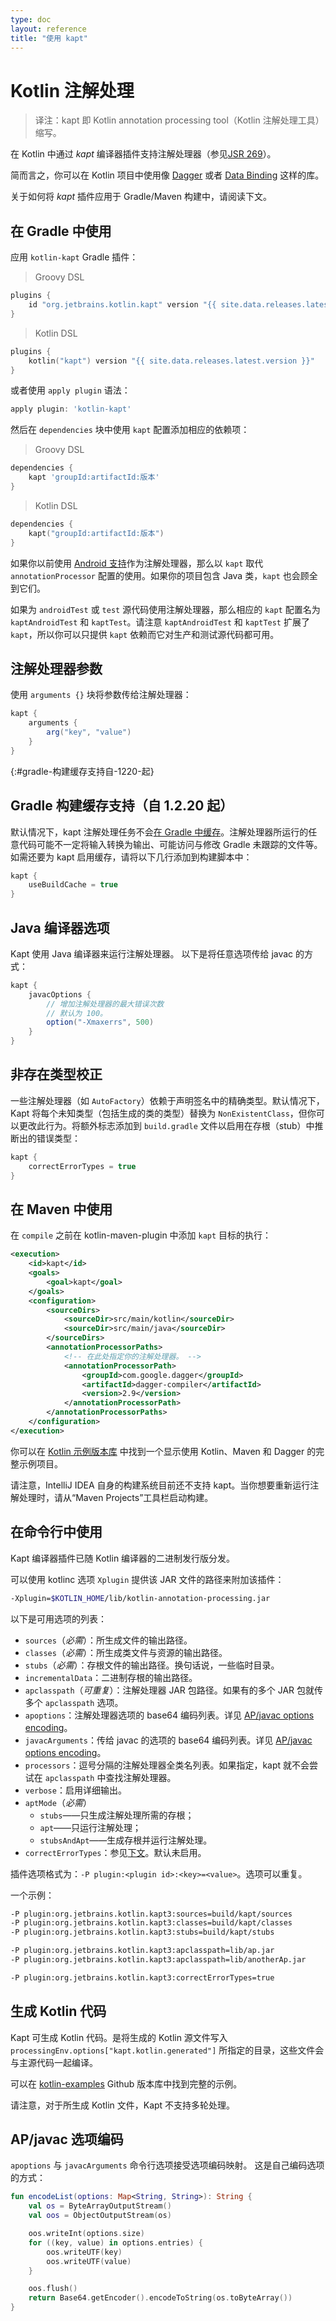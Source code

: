 ```yaml
---
type: doc
layout: reference
title: "使用 kapt"
---
```


# Kotlin 注解处理

> 译注：kapt 即 Kotlin annotation processing tool（Kotlin 注解处理工具）缩写。

在 Kotlin 中通过 *kapt* 编译器插件支持注解处理器（参见[JSR 269](https://jcp.org/en/jsr/detail?id=269)）。

简而言之，你可以在 Kotlin 项目中使用像 [Dagger](https://google.github.io/dagger/) 或者 [Data Binding](https://developer.android.com/topic/libraries/data-binding/index.html) 这样的库。

关于如何将 *kapt* 插件应用于 Gradle/Maven 构建中，请阅读下文。

## 在 Gradle 中使用

应用 `kotlin-kapt` Gradle 插件：

> Groovy DSL


```groovy
plugins {
    id "org.jetbrains.kotlin.kapt" version "{{ site.data.releases.latest.version }}"
}
```




> Kotlin DSL


```kotlin
plugins {
    kotlin("kapt") version "{{ site.data.releases.latest.version }}"
}
```




或者使用 `apply plugin` 语法：



```groovy
apply plugin: 'kotlin-kapt'
```



然后在 `dependencies` 块中使用 `kapt` 配置添加相应的依赖项：

> Groovy DSL


```groovy
dependencies {
    kapt 'groupId:artifactId:版本'
}
```




> Kotlin DSL


```kotlin
dependencies {
    kapt("groupId:artifactId:版本")
}
```




如果你以前使用 [Android 支持](https://developer.android.com/studio/build/gradle-plugin-3-0-0-migration.html#annotationProcessor_config)作为注解处理器，那么以 `kapt` 取代 `annotationProcessor` 配置的使用。如果你的项目包含 Java 类，`kapt` 也会顾全到它们。

如果为 `androidTest` 或 `test` 源代码使用注解处理器，那么相应的 `kapt` 配置名为 `kaptAndroidTest` 和 `kaptTest`。请注意 `kaptAndroidTest` 和 `kaptTest` 扩展了 `kapt`，所以你可以只提供 `kapt` 依赖而它对生产和测试源代码都可用。

## 注解处理器参数

使用 `arguments {}` 块将参数传给注解处理器：



```groovy
kapt {
    arguments {
        arg("key", "value")
    }
}
```



{:#gradle-构建缓存支持自-1220-起}

## Gradle 构建缓存支持（自 1.2.20 起）

默认情况下，kapt 注解处理任务不会[在 Gradle 中缓存](https://guides.gradle.org/using-build-cache/)。注解处理器所运行的任意代码可能不一定将输入转换为输出、可能访问与修改 Gradle 未跟踪的文件等。如需还要为 kapt 启用缓存，请将以下几行添加到构建脚本中：



```groovy
kapt {
    useBuildCache = true
}
```



## Java 编译器选项

Kapt 使用 Java 编译器来运行注解处理器。
以下是将任意选项传给 javac 的方式：



```groovy
kapt {
    javacOptions {
        // 增加注解处理器的最大错误次数
        // 默认为 100。
        option("-Xmaxerrs", 500)
    }
}
```



## 非存在类型校正

一些注解处理器（如 `AutoFactory`）依赖于声明签名中的精确类型。默认情况下，Kapt 将每个未知类型（包括生成的类的类型）替换为 `NonExistentClass`，但你可以更改此行为。将额外标志添加到 `build.gradle` 文件以启用在存根（stub）中推断出的错误类型：




```groovy
kapt {
    correctErrorTypes = true
}
```



## 在 Maven 中使用

在 `compile` 之前在 kotlin-maven-plugin 中添加 `kapt` 目标的执行：



```xml
<execution>
    <id>kapt</id>
    <goals>
        <goal>kapt</goal>
    </goals>
    <configuration>
        <sourceDirs>
            <sourceDir>src/main/kotlin</sourceDir>
            <sourceDir>src/main/java</sourceDir>
        </sourceDirs>
        <annotationProcessorPaths>
            <!-- 在此处指定你的注解处理器。 -->
            <annotationProcessorPath>
                <groupId>com.google.dagger</groupId>
                <artifactId>dagger-compiler</artifactId>
                <version>2.9</version>
            </annotationProcessorPath>
        </annotationProcessorPaths>
    </configuration>
</execution>
```



你可以在
[Kotlin 示例版本库](https://github.com/JetBrains/kotlin-examples/tree/master/maven/dagger-maven-example) 中找到一个显示使用 Kotlin、Maven 和 Dagger 的完整示例项目。
 
请注意，IntelliJ IDEA 自身的构建系统目前还不支持 kapt。当你想要重新运行注解处理时，请从“Maven Projects”工具栏启动构建。


## 在命令行中使用

Kapt 编译器插件已随 Kotlin 编译器的二进制发行版分发。

可以使用 kotlinc 选项 `Xplugin` 提供该 JAR 文件的路径来附加该插件：



```bash
-Xplugin=$KOTLIN_HOME/lib/kotlin-annotation-processing.jar
```



以下是可用选项的列表：

* `sources`（*必需*）：所生成文件的输出路径。
* `classes`（*必需*）：所生成类文件与资源的输出路径。
* `stubs`（*必需*）：存根文件的输出路径。换句话说，一些临时目录。
* `incrementalData`：二进制存根的输出路径。
* `apclasspath`（*可重复*）：注解处理器 JAR 包路径。如果有的多个 JAR 包就传多个 `apclasspath` 选项。
* `apoptions`：注解处理器选项的 base64 编码列表。详见 [AP/javac options encoding](#apjavac-选项编码)。
* `javacArguments`：传给 javac 的选项的 base64 编码列表。详见 [AP/javac options encoding](#apjavac-选项编码)。
* `processors`：逗号分隔的注解处理器全类名列表。如果指定，kapt 就不会尝试在 `apclasspath` 中查找注解处理器。
* `verbose`：启用详细输出。
* `aptMode`（*必需*）
    * `stubs`——只生成注解处理所需的存根；
    * `apt`——只运行注解处理；
    * `stubsAndApt`——生成存根并运行注解处理。
* `correctErrorTypes`：参见[下文](#在-gradle-中使用)。默认未启用。

插件选项格式为：`-P plugin:<plugin id>:<key>=<value>`。选项可以重复。

一个示例：



```bash
-P plugin:org.jetbrains.kotlin.kapt3:sources=build/kapt/sources
-P plugin:org.jetbrains.kotlin.kapt3:classes=build/kapt/classes
-P plugin:org.jetbrains.kotlin.kapt3:stubs=build/kapt/stubs

-P plugin:org.jetbrains.kotlin.kapt3:apclasspath=lib/ap.jar
-P plugin:org.jetbrains.kotlin.kapt3:apclasspath=lib/anotherAp.jar

-P plugin:org.jetbrains.kotlin.kapt3:correctErrorTypes=true
```



## 生成 Kotlin 代码

Kapt 可生成 Kotlin 代码。是将生成的 Kotlin 源文件写入`processingEnv.options["kapt.kotlin.generated"]` 所指定的目录，这些文件会与主源代码一起编译。

可以在 [kotlin-examples](https://github.com/JetBrains/kotlin-examples/tree/master/gradle/kotlin-code-generation) Github 版本库中找到完整的示例。

请注意，对于所生成 Kotlin 文件，Kapt 不支持多轮处理。


## AP/javac 选项编码

`apoptions` 与 `javacArguments` 命令行选项接受选项编码映射。
这是自己编码选项的方式：



```kotlin
fun encodeList(options: Map<String, String>): String {
    val os = ByteArrayOutputStream()
    val oos = ObjectOutputStream(os)

    oos.writeInt(options.size)
    for ((key, value) in options.entries) {
        oos.writeUTF(key)
        oos.writeUTF(value)
    }

    oos.flush()
    return Base64.getEncoder().encodeToString(os.toByteArray())
}
```


